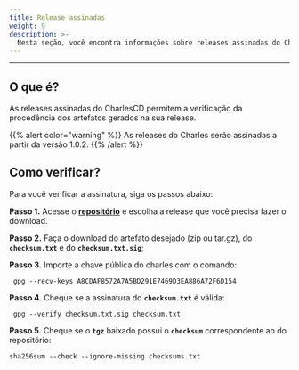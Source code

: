 ```yaml
---
title: Release assinadas
weight: 9
description: >-
  Nesta seção, você encontra informações sobre releases assinadas do CharlesCD.
---
```


---

## **O que é?**

As releases assinadas do CharlesCD permitem a verificação da procedência dos artefatos gerados na sua release.

{{% alert color="warning" %}}
As releases do Charles serão assinadas a partir da versão 1.0.2.
{{% /alert %}}


## **Como verificar?**

Para você verificar a assinatura, siga os passos abaixo:

**Passo 1.** Acesse o [**repositório**](https://github.com/ZupIT/charlescd/releases/) e escolha a release que você precisa fazer o download.

**Passo 2.** Faça o download do artefato desejado (zip ou tar.gz), do **`checksum.txt`** e do **`checksum.txt.sig`**;

**Passo 3.** Importe a chave pública do charles com o comando:
```
 gpg --recv-keys A8CDAF8572A7A5BD291E7469D3EA886A72F6D154
```

**Passo 4.** Cheque se a assinatura do **`checksum.txt`** é válida:

```
 gpg --verify checksum.txt.sig checksum.txt
```

**Passo 5.**  Cheque se o **`tgz`** baixado possui o **`checksum`** correspondente ao do repositório:

```
sha256sum --check --ignore-missing checksums.txt
```
